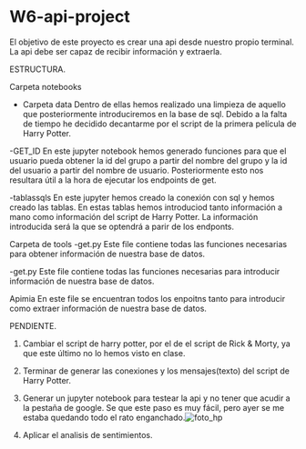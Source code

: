 # W6-api-project

El objetivo de este proyecto es crear una api desde nuestro propio terminal. La api debe ser capaz de recibir información y extraerla. 

ESTRUCTURA. 

Carpeta notebooks 
- Carpeta data
    Dentro de ellas hemos realizado una limpieza de aquello que posteriormente introduciremos en la base de sql. 
    Debido a la falta de tiempo he decidido decantarme por el script de la primera película de Harry Potter. 

-GET_ID
    En este jupyter notebook hemos generado funciones para que el usuario pueda obtener la id del grupo a partir del nombre del grupo y la id del usuario a partir del nombre de usuario. Posteriormente esto nos resultara útil a la hora de ejecutar los endpoints de get. 

-tablassqls
    En este jupyter hemos creado la conexión con sql y hemos creado las tablas. En estas tablas hemos introduciod tanto información a mano como información del script de Harry Potter. La información introducida será la que se optendrá a parir de los endponts. 

Carpeta de tools 
-get.py
   Este file contiene todas las funciones necesarias para obtener información de nuestra base de datos. 

-get.py
   Este file contiene todas las funciones necesarias para introducir información de nuestra base de datos. 

Apimia 
    En este file se encuentran todos los enpoitns tanto para introducir como extraer información de nuestra base de datos. 


PENDIENTE. 

1. Cambiar el script de harry potter, por el de el script de Rick & Morty, ya que este último no lo hemos visto en clase. 
2. Terminar de generar las conexiones y los mensajes(texto) del script de Harry Potter.
4. Generar un jupyter notebook para testear la api y no tener que acudir a la pestaña de google. Se que este paso es muy fácil, pero ayer se me estaba quedando todo el rato enganchado.![foto_hp](https://user-images.githubusercontent.com/85116761/125535912-3d1f29a6-c48e-462f-a9d1-2174425bd5a5.jpeg)

5. Aplicar el analisis de sentimientos.  
